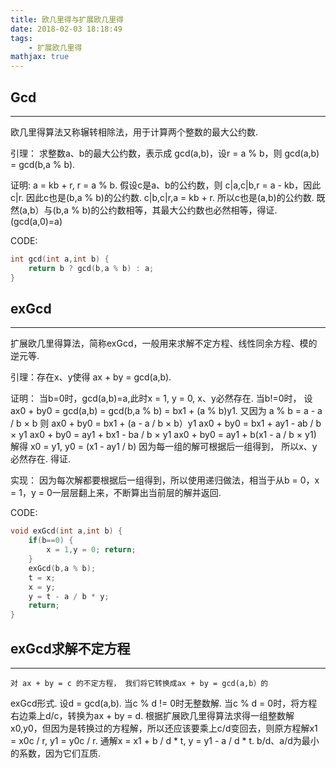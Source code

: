 ```yaml
---
title: 欧几里得与扩展欧几里得
date: 2018-02-03 18:18:49
tags:
    - 扩展欧几里得
mathjax: true
---
```


## Gcd
---------------


欧几里得算法又称辗转相除法，用于计算两个整数的最大公约数.

引理：
    求整数a、b的最大公约数，表示成 gcd(a,b)，设r = a % b，则 gcd(a,b) = gcd(b,a % b).

证明:
    a = kb + r, r = a % b.
    假设c是a、b的公约数，则 c|a,c|b,r = a - kb，因此c|r.
    因此c也是(b,a % b)的公约数.
    c|b,c|r,a = kb + r.
    所以c也是(a,b)的公约数.
    既然(a,b）与(b,a % b)的公约数相等，其最大公约数也必然相等，得证.
    (gcd(a,0)=a)

CODE:
``` c++
int gcd(int a,int b) {
	return b ? gcd(b,a % b) : a;
}
```



## exGcd
---------

扩展欧几里得算法，简称exGcd，一般用来求解不定方程、线性同余方程、模的逆元等.

引理：存在x、y使得 ax + by = gcd(a,b).

证明：
    当b=0时，gcd(a,b)=a,此时x = 1, y = 0, x、y必然存在.
    当b!=0时，
    设 ax0 + by0 = gcd(a,b) = gcd(b,a % b) = bx1 + (a % b)y1.
    又因为 a % b = a - a / b × b
    则 ax0 + by0 = bx1 + (a - a / b × b）y1
       ax0 + by0 = bx1 + ay1 - ab / b × y1
       ax0 + by0 = ay1 + bx1 - ba / b × y1
       ax0 + by0 = ay1 + b(x1 - a / b × y1)
    解得 x0 = y1, y0 = (x1 - ay1 / b)
    因为每一组的解可根据后一组得到， 所以x、y必然存在.
    得证.

实现：
    因为每次解都要根据后一组得到，所以使用递归做法，相当于从b = 0，x = 1，y = 0一层层翻上来，不断算出当前层的解并返回.

CODE:
``` c++
void exGcd(int a,int b) {
	if(b==0) {
		x = 1,y = 0; return;
	}
	exGcd(b,a % b);
	t = x;
	x = y;
	y = t - a / b * y;
	return;
}
```



## exGcd求解不定方程
--------------------

    对 ax + by = c 的不定方程， 我们将它转换成ax + by = gcd(a,b）的
exGcd形式.
    设d = gcd(a,b).
    当c % d != 0时无整数解.
    当c % d = 0时，将方程右边乘上d/c，转换为ax + by = d.
    根据扩展欧几里得算法求得一组整数解x0,y0，但因为是转换过的方程解，所以还应该要乘上c/d变回去，则原方程解x1 = x0c / r, y1 = y0c / r.
    通解x = x1 + b / d * t, y = y1 - a / d * t.
    b/d、a/d为最小的系数，因为它们互质.